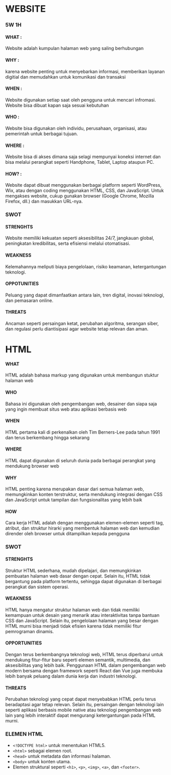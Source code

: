 # WEBSITE

### 5W 1H

#### WHAT :

Website adalah kumpulan halaman web yang saling berhubungan

#### WHY :

karena website penting untuk menyebarkan informasi, memberikan layanan digitial dan memudahkan untuk komunikasi dan transaksi

#### WHEN :

Website digunakan setiap saat oleh pengguna untuk mencari infromasi. Website bisa dibuat kapan saja sesuai kebutuhan

#### WHO :

Website bisa digunakan oleh individu, perusahaan, organisasi, atau pemerintah untuk berbagai tujuan.

#### WHERE :

Website bisa di  akses dimana saja selagi mempunyai koneksi internet dan bisa melalui perangkat seperti Handphone, Tablet, Laptop ataupun PC.

#### HOW? :

Website dapat dibuat menggunakan berbagai platform seperti WordPress, Wix, atau dengan coding menggunakan HTML, CSS, dan JavaScript. Untuk mengakses website, cukup gunakan browser (Google Chrome, Mozilla Firefox, dll.) dan masukkan URL-nya.

### SWOT

#### STRENGHTS

Website memiliki kekuatan seperti aksesibilitas 24/7, jangkauan global, peningkatan kredibilitas, serta efisiensi melalui otomatisasi.

#### WEAKNESS

Kelemahannya meliputi biaya pengelolaan, risiko keamanan, ketergantungan teknologi.

#### OPPOTUNITIES

Peluang yang dapat dimanfaatkan antara lain, tren digital, inovasi teknologi, dan pemasaran online.

#### THREATS

Ancaman seperti persaingan ketat, perubahan algoritma, serangan siber, dan regulasi perlu diantisipasi agar website tetap relevan dan aman.


# HTML

#### WHAT

HTML adalah bahasa markup yang digunakan untuk membangun stuktur halaman web

#### WHO

Bahasa ini digunakan oleh pengembangan web, desainer dan siapa saja yang ingin membuat situs web atau aplikasi berbasis web

#### WHEN

HTML pertama kali di perkenalkan oleh Tim Berners-Lee pada tahun 1991 dan terus berkembang hingga sekarang

#### WHERE

HTML dapat digunakan di seluruh dunia pada berbagai perangkat yang mendukung browser web

#### WHY

HTML penting karena merupakan dasar dari semua halaman web, memungkinkan konten terstruktur, serta mendukung integrasi dengan CSS dan JavaScript untuk tampilan dan fungsionalitas yang lebih baik

#### HOW

Cara kerja HTML adalah dengan menggunakan elemen-elemen seperti tag, atribut, dan struktur hirarki yang membentuk halaman web dan kemudian dirender oleh browser untuk ditampilkan kepada pengguna

### SWOT

#### STRENGHTS

Struktur HTML sederhana, mudah dipelajari, dan memungkinkan pembuatan halaman web dasar dengan cepat. Selain itu, HTML tidak bergantung pada platform tertentu, sehingga dapat digunakan di berbagai perangkat dan sistem operasi.

#### WEAKNESS

HTML hanya mengatur struktur halaman web dan tidak memiliki kemampuan untuk desain yang menarik atau interaktivitas tanpa bantuan CSS dan JavaScript. Selain itu, pengelolaan halaman yang besar dengan HTML murni bisa menjadi tidak efisien karena tidak memiliki fitur pemrograman dinamis.

#### OPPORTUNITIES

Dengan terus berkembangnya teknologi web, HTML terus diperbarui untuk mendukung fitur-fitur baru seperti elemen semantik, multimedia, dan aksesibilitas yang lebih baik. Penggunaan HTML dalam pengembangan web modern bersama dengan framework seperti React dan Vue juga membuka lebih banyak peluang dalam dunia kerja dan industri teknologi.

#### THREATS

Perubahan teknologi yang cepat dapat menyebabkan HTML perlu terus beradaptasi agar tetap relevan. Selain itu, persaingan dengan teknologi lain seperti aplikasi berbasis mobile native atau teknologi pengembangan web lain yang lebih interaktif dapat mengurangi ketergantungan pada HTML murni.

### ELEMEN HTML

* `<!DOCTYPE html>` untuk menentukan HTML5.
* `<html>` sebagai elemen root.
* `<head>` untuk metadata dan informasi halaman.
* `<body>` untuk konten utama.
* Elemen struktural seperti `<h1>`, `<p>`, `<img>`, `<a>`, dan `<footer>`.
